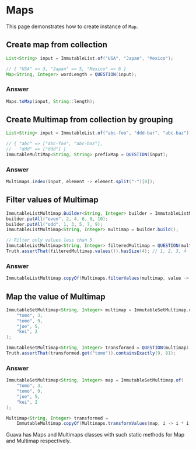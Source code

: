 # Maps

This page demonstrates how to create instance of `Map`.

## Create map from collection

```java
List<String> input = ImmutableList.of("USA", "Japan", "Mexico");

// { "USA" => 3, "Japan" => 5, "Mexico" => 6 }
Map<String, Integer> wordLength = QUESTION(input);
```

### Answer

```java
Maps.toMap(input, String::length);
```

## Create Multimap from collection by grouping

```java
List<String> input = ImmutableList.of("abc-foo", "ddd-bar", "abc-baz");

// { "abc" => ["abc-foo", "abc-baz"],
//   "ddd" => ["ddd"] }
ImmutableMultiMap<String, String> prefixMap = QUESTION(input);
```

### Answer

```java
Multimaps.index(input, element -> element.split("-")[0]);
```


## Filter values of Multimap

```java
ImmutableListMultimap.Builder<String, Integer> builder = ImmutableListMultimap.builder();
builder.putAll("even", 2, 4, 6, 8, 10);
builder.putAll("odd", 1, 3, 5, 7, 9);
ImmutableListMultimap<String, Integer> multimap = builder.build();

// Filter only values less than 5
ImmutableListMultimap<String, Integer> filteredMultimap = QUESTION(multimap);
Truth.assertThat(filteredMultimap.values()).hasSize(4); // 1, 2, 3, 4
```

### Answer

```java
ImmutableListMultimap.copyOf(Multimaps.filterValues(multimap, value -> value < 5));
```

## Map the value of Multimap

```java
ImmutableSetMultimap<String, Integer> multimap = ImmutableSetMultimap.of(
    "tomo", 3,
    "tomo", 9,
    "joe", 5,
    "kei", 2
);

ImmutableSetMultimap<String, Integer> transformed = QUESTION(multimap);
Truth.assertThat(transformed.get("tomo")).containsExactly(9, 81);
```

### Answer

```java
ImmutableSetMultimap<String, Integer> map = ImmutableSetMultimap.of(
    "tomo", 3,
    "tomo", 9,
    "joe", 5,
    "kei", 2
);

Multimap<String, Integer> transformed =
    ImmutableMultimap.copyOf(Multimaps.transformValues(map, i -> i * i));
```

Guava has Maps and Multimaps classes with such static methods for Map and Multimap respectively.
